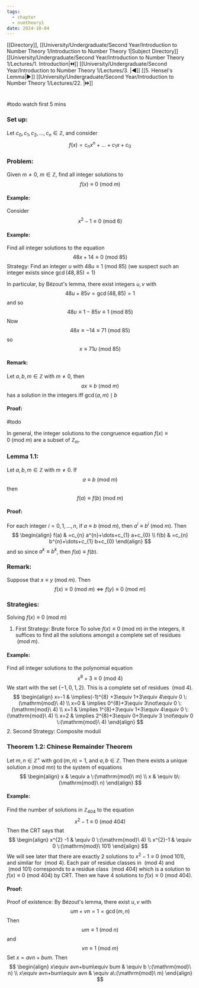 ```yaml
---
tags:
  - chapter
  - numtheory1
date: 2024-10-04
---
```

[[Directory]], [[University/Undergraduate/Second Year/Introduction to Number Theory 1/Introduction to Number Theory 1|Subject Directory]]
[[University/Undergraduate/Second Year/Introduction to Number Theory 1/Lectures/1. Introduction|🞀🞀]] [[University/Undergraduate/Second Year/Introduction to Number Theory 1/Lectures/3. |◀]] [[5. Hensel's Lemma|▶]] [[University/Undergraduate/Second Year/Introduction to Number Theory 1/Lectures/22. |🞂🞂]]
# 
## 
### 
#todo watch first 5 mins
### Set up:
Let ${} c_{0},\, c_{1},\, c_{2},\,\dots,\,c_{n} \in \mathbb{Z} {}$, and consider
$$
f(x)=c_{n} x^{n}+\dots+c_{1} x+c_{0}
$$
### Problem:
Given $m \neq 0$, ${} m \in \mathbb{Z} {}$, find all integer solutions to 
$$
f(x) \equiv 0 \:(\mathrm{mod}\  m) 
$$
#### Example:
Consider
$$
x^{2}-1\equiv 0 \:(\mathrm{mod}\  6) 
$$
#### Example:
Find all integer solutions to the equation
$$
48x+14\equiv 0\:(\mathrm{mod}\  85) \tag{*}
$$
Strategy:
Find an integer ${} u$ with ${} 48u\equiv 1\:(\mathrm{mod}\  85)  {}$ (we suspect such an integer exists since ${} \gcd(48,\, 85)=1 {}$)

In particular, by Bézout's lemma, there exist integers ${} u,\, v {}$ with
$$
48u+85v=\gcd(48,\, 85)=1
$$
and so
$$
48u\equiv 1-85v\equiv 1 \:(\mathrm{mod}\  85) 
$$
Now 
$$
48x\equiv -14 \equiv 71\:(\mathrm{mod}\  85) 
$$
so
$$
x\equiv 71u \:(\mathrm{mod}\  85) 
$$
#### Remark:
Let ${} a,\, b,\, m \in \mathbb{Z} {}$ with ${} m \neq 0 {}$, then
$$
ax\equiv b \:(\mathrm{mod}\  m) 
$$
has a solution in the integers iff ${} \gcd(a,\, m)\mid b {}$
#### Proof:
#todo 

In general, the integer solutions to the congruence equation ${} f(x)\equiv 0 \:(\mathrm{mod}\  m)  {}$ are a subset of ${} \mathbb{Z}_{m} {}$.
### Lemma 1.1:
Let ${} a,\, b,\, m \in \mathbb{Z} {}$ with $m\neq 0$. If
$$
a\equiv b\:(\mathrm{mod}\  m) 
$$
then
$$
f(a)\equiv f(b) \:(\mathrm{mod}\  m) 
$$
#### Proof:
For each integer ${} i=0,\, 1,\,\dots,\,n {}$, if ${} a\equiv b\:(\mathrm{mod}\  m)  {}$, then ${} a^{i}\equiv b^{i} \:(\mathrm{mod}\  m)  {}$. Then
$$
\begin{align}
 f(a) & =c_{n} a^{n}+\dots+c_{1} a+c_{0}   \\
f(b) & =c_{n} b^{n}+\dots+c_{1} b+c_{0}
 \end{align}
$$
and so since ${} a^{k}\equiv b^{k} {}$, then ${} f(a)\equiv f(b) {}$.
### Remark:
Suppose that ${} x \equiv  y \:(\mathrm{mod}\  m)  {}$. Then
$$
f(x)\equiv 0 \:(\mathrm{mod}\  m)  \iff f(y)\equiv 0 \:(\mathrm{mod}\  m) 
$$
### Strategies:
Solving ${} f(x)\equiv 0\:(\mathrm{mod}\  m)  {}$
1. First Strategy: Brute force
To solve ${} f(x)\equiv 0 \:(\mathrm{mod}\  m)  {}$ in the integers, it suffices to find all the solutions amongst a complete set of residues ${} \:(\mathrm{mod}\  m)  {}$.
#### Example:
Find all integer solutions to the polynomial equation 
$$
x^{8}+3\equiv 0 \:(\mathrm{mod}\  4) 
$$
We start with the set ${} \{ -1,\, 0,\, 1,\, 2 \} {}$. This is a complete set of residues ${} \:(\mathrm{mod}\  4)  {}$. 
$$
\begin{align}
x=-1  & \implies(-1)^{8} +3\equiv 1+3\equiv 4\equiv 0 \:(\mathrm{mod}\  4) \\
x=0  & \implies 0^{8}+3\equiv 3\not\equiv 0 \:(\mathrm{mod}\  4) \\
x=1 & \implies 1^{8}+3\equiv 1+3\equiv 4\equiv 0 \:(\mathrm{mod}\  4)  \\
x=2 & \implies 2^{8}+3\equiv 0+3\equiv 3 \not\equiv 0 \:(\mathrm{mod}\  4)    
\end{align}
$$
2. Second Strategy: Composite moduli
### Theorem 1.2: Chinese Remainder Theorem
Let ${} m,\, n \in \mathbb{Z}^{+} {}$ with ${} \gcd(m,\, n)=1 {}$, and ${} a,\, b \in \mathbb{Z} {}$. Then there exists a unique solution ${} x\:(\mathrm{mod}\  mn)  {}$ to the system of equations
$$
\begin{align}
 x & \equiv a \:(\mathrm{mod}\  m)  \\
x & \equiv b\:(\mathrm{mod}\  n)  
 \end{align} 
$$
#### Example:
Find the number of solutions in ${} \mathbb{Z}_{404} {}$ to the equation
$$
x^{2}-1 \equiv 0 \:(\mathrm{mod}\   404) 
$$
Then the CRT says that
$$
\begin{align}
 x^{2} -1 & \equiv 0 \:(\mathrm{mod}\  4)    \\
x^{2}-1 & \equiv 0 \:(\mathrm{mod}\  101) 
 \end{align}
$$
We will see later that there are exactly 2 solutions to ${} x^{2}-1\equiv 0\:(\mathrm{mod}\  101)  {}$, and similar for ${} \:(\mathrm{mod}\  4)  {}$. 
Each pair of residue classes in ${} \:(\mathrm{mod}\  4)  {}$ and ${} \:(\mathrm{mod}\  101)  {}$ corresponds to a residue class ${} \:(\mathrm{mod}\  404)  {}$ which is a solution to ${} f(x)\equiv 0 \:(\mathrm{mod}\  404)  {}$ by CRT. Then we have $4$ solutions to ${} f(x)\equiv 0\:(\mathrm{mod}\  404)  {}$.
#### Proof:
Proof of existence:
By Bézout's lemma, there exist ${} u,\, v {}$ with
$$
um+vn=1=\gcd(m,\, n)
$$
Then
$$
um\equiv 1\:(\mathrm{mod}\  n) 
$$
and
$$
vn\equiv 1 \:(\mathrm{mod}\  m) 
$$
Set ${} x=avn+bum {}$. Then
$$
\begin{align}
x\equiv avn+bum\equiv bum & \equiv b \:(\mathrm{mod}\  n)  \\
x\equiv avn+bum\equiv avn & \equiv a\:(\mathrm{mod}\  m) 
\end{align}
$$
